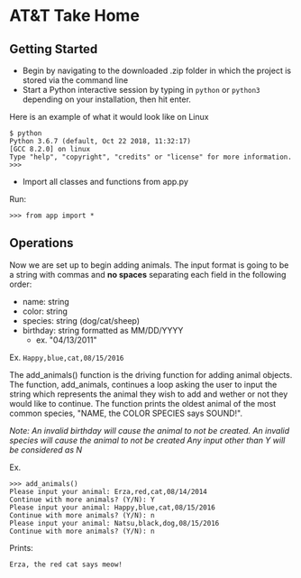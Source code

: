 # AT&T Take Home

## Getting Started

* Begin by navigating to the downloaded .zip folder in which the project is stored via the command line
* Start a Python interactive session by typing in `python` or `python3` depending on your installation, then hit enter.

Here is an example of what it would look like on Linux
```
$ python
Python 3.6.7 (default, Oct 22 2018, 11:32:17)
[GCC 8.2.0] on linux
Type "help", "copyright", "credits" or "license" for more information.
>>>
```

* Import all classes and functions from app.py

Run:
```
>>> from app import *
```

## Operations
Now we are set up to begin adding animals.
The input format is going to be a string with commas and **no spaces** separating each field in the following order:

* name: string
* color: string
* species: string (dog/cat/sheep)
* birthday: string formatted as MM/DD/YYYY 
    * ex. "04/13/2011"

Ex. `Happy,blue,cat,08/15/2016`

The add_animals() function is the driving function for adding animal objects. The function, add_animals, continues a loop asking the user to input the string which represents the animal they wish to add and wether or not they would like to continue. The function prints the oldest animal of the most common species, "NAME, the COLOR SPECIES says SOUND!".

*Note: An invalid birthday will cause the animal to not be created.*
      *An invalid species will cause the animal to not be created*
      *Any input other than Y will be considered as N*
      

Ex.
```
>>> add_animals()
Please input your animal: Erza,red,cat,08/14/2014
Continue with more animals? (Y/N): Y
Please input your animal: Happy,blue,cat,08/15/2016
Continue with more animals? (Y/N): n
Please input your animal: Natsu,black,dog,08/15/2016
Continue with more animals? (Y/N): n
```
Prints:
```
Erza, the red cat says meow!
```
